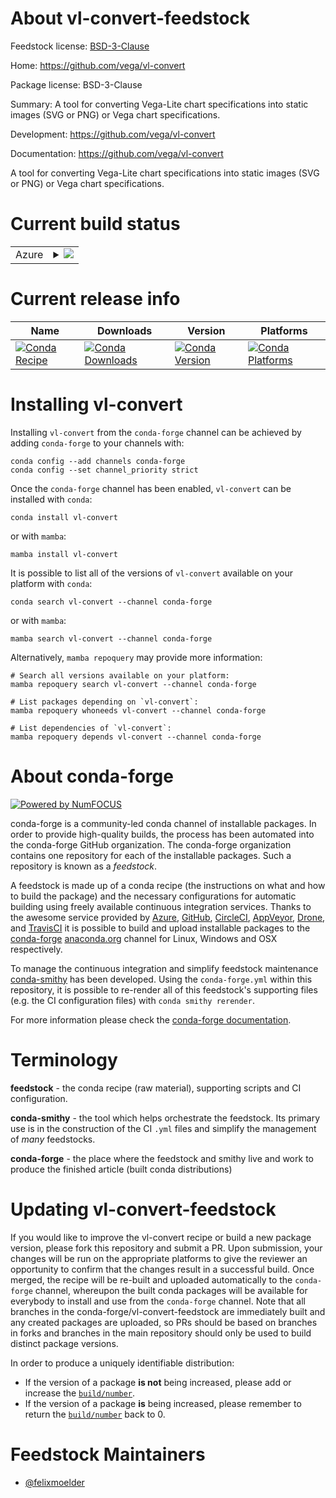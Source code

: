 About vl-convert-feedstock
==========================

Feedstock license: [BSD-3-Clause](https://github.com/conda-forge/vl-convert-feedstock/blob/main/LICENSE.txt)

Home: https://github.com/vega/vl-convert

Package license: BSD-3-Clause

Summary: A tool for converting Vega-Lite chart specifications into static images (SVG or PNG) or Vega chart specifications.

Development: https://github.com/vega/vl-convert

Documentation: https://github.com/vega/vl-convert

A tool for converting Vega-Lite chart specifications into static images (SVG or PNG) or Vega chart specifications.


Current build status
====================


<table>
    
  <tr>
    <td>Azure</td>
    <td>
      <details>
        <summary>
          <a href="https://dev.azure.com/conda-forge/feedstock-builds/_build/latest?definitionId=20950&branchName=main">
            <img src="https://dev.azure.com/conda-forge/feedstock-builds/_apis/build/status/vl-convert-feedstock?branchName=main">
          </a>
        </summary>
        <table>
          <thead><tr><th>Variant</th><th>Status</th></tr></thead>
          <tbody><tr>
              <td>linux_64</td>
              <td>
                <a href="https://dev.azure.com/conda-forge/feedstock-builds/_build/latest?definitionId=20950&branchName=main">
                  <img src="https://dev.azure.com/conda-forge/feedstock-builds/_apis/build/status/vl-convert-feedstock?branchName=main&jobName=linux&configuration=linux%20linux_64_" alt="variant">
                </a>
              </td>
            </tr><tr>
              <td>osx_64</td>
              <td>
                <a href="https://dev.azure.com/conda-forge/feedstock-builds/_build/latest?definitionId=20950&branchName=main">
                  <img src="https://dev.azure.com/conda-forge/feedstock-builds/_apis/build/status/vl-convert-feedstock?branchName=main&jobName=osx&configuration=osx%20osx_64_" alt="variant">
                </a>
              </td>
            </tr>
          </tbody>
        </table>
      </details>
    </td>
  </tr>
</table>

Current release info
====================

| Name | Downloads | Version | Platforms |
| --- | --- | --- | --- |
| [![Conda Recipe](https://img.shields.io/badge/recipe-vl--convert-green.svg)](https://anaconda.org/conda-forge/vl-convert) | [![Conda Downloads](https://img.shields.io/conda/dn/conda-forge/vl-convert.svg)](https://anaconda.org/conda-forge/vl-convert) | [![Conda Version](https://img.shields.io/conda/vn/conda-forge/vl-convert.svg)](https://anaconda.org/conda-forge/vl-convert) | [![Conda Platforms](https://img.shields.io/conda/pn/conda-forge/vl-convert.svg)](https://anaconda.org/conda-forge/vl-convert) |

Installing vl-convert
=====================

Installing `vl-convert` from the `conda-forge` channel can be achieved by adding `conda-forge` to your channels with:

```
conda config --add channels conda-forge
conda config --set channel_priority strict
```

Once the `conda-forge` channel has been enabled, `vl-convert` can be installed with `conda`:

```
conda install vl-convert
```

or with `mamba`:

```
mamba install vl-convert
```

It is possible to list all of the versions of `vl-convert` available on your platform with `conda`:

```
conda search vl-convert --channel conda-forge
```

or with `mamba`:

```
mamba search vl-convert --channel conda-forge
```

Alternatively, `mamba repoquery` may provide more information:

```
# Search all versions available on your platform:
mamba repoquery search vl-convert --channel conda-forge

# List packages depending on `vl-convert`:
mamba repoquery whoneeds vl-convert --channel conda-forge

# List dependencies of `vl-convert`:
mamba repoquery depends vl-convert --channel conda-forge
```


About conda-forge
=================

[![Powered by
NumFOCUS](https://img.shields.io/badge/powered%20by-NumFOCUS-orange.svg?style=flat&colorA=E1523D&colorB=007D8A)](https://numfocus.org)

conda-forge is a community-led conda channel of installable packages.
In order to provide high-quality builds, the process has been automated into the
conda-forge GitHub organization. The conda-forge organization contains one repository
for each of the installable packages. Such a repository is known as a *feedstock*.

A feedstock is made up of a conda recipe (the instructions on what and how to build
the package) and the necessary configurations for automatic building using freely
available continuous integration services. Thanks to the awesome service provided by
[Azure](https://azure.microsoft.com/en-us/services/devops/), [GitHub](https://github.com/),
[CircleCI](https://circleci.com/), [AppVeyor](https://www.appveyor.com/),
[Drone](https://cloud.drone.io/welcome), and [TravisCI](https://travis-ci.com/)
it is possible to build and upload installable packages to the
[conda-forge](https://anaconda.org/conda-forge) [anaconda.org](https://anaconda.org/)
channel for Linux, Windows and OSX respectively.

To manage the continuous integration and simplify feedstock maintenance
[conda-smithy](https://github.com/conda-forge/conda-smithy) has been developed.
Using the ``conda-forge.yml`` within this repository, it is possible to re-render all of
this feedstock's supporting files (e.g. the CI configuration files) with ``conda smithy rerender``.

For more information please check the [conda-forge documentation](https://conda-forge.org/docs/).

Terminology
===========

**feedstock** - the conda recipe (raw material), supporting scripts and CI configuration.

**conda-smithy** - the tool which helps orchestrate the feedstock.
                   Its primary use is in the construction of the CI ``.yml`` files
                   and simplify the management of *many* feedstocks.

**conda-forge** - the place where the feedstock and smithy live and work to
                  produce the finished article (built conda distributions)


Updating vl-convert-feedstock
=============================

If you would like to improve the vl-convert recipe or build a new
package version, please fork this repository and submit a PR. Upon submission,
your changes will be run on the appropriate platforms to give the reviewer an
opportunity to confirm that the changes result in a successful build. Once
merged, the recipe will be re-built and uploaded automatically to the
`conda-forge` channel, whereupon the built conda packages will be available for
everybody to install and use from the `conda-forge` channel.
Note that all branches in the conda-forge/vl-convert-feedstock are
immediately built and any created packages are uploaded, so PRs should be based
on branches in forks and branches in the main repository should only be used to
build distinct package versions.

In order to produce a uniquely identifiable distribution:
 * If the version of a package **is not** being increased, please add or increase
   the [``build/number``](https://docs.conda.io/projects/conda-build/en/latest/resources/define-metadata.html#build-number-and-string).
 * If the version of a package **is** being increased, please remember to return
   the [``build/number``](https://docs.conda.io/projects/conda-build/en/latest/resources/define-metadata.html#build-number-and-string)
   back to 0.

Feedstock Maintainers
=====================

* [@felixmoelder](https://github.com/felixmoelder/)

